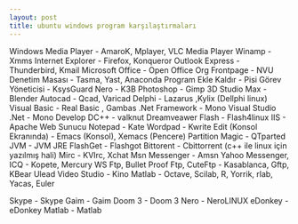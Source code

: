 ```yaml
---
layout: post
title: ubuntu windows program karşılaştırmaları
---
```


Windows Media Player - AmaroK, Mplayer, VLC Media Player
Winamp - Xmms
Internet Explorer - Firefox, Konqueror
Outlook Express - Thunderbird, Kmail
Microsoft Office - Open Office Org
Frontpage - NVU
Denetim Masası - Tasma, Yast, Anaconda
Program Ekle Kaldır - Pisi
Görev Yöneticisi - KsysGuard
Nero - K3B
Photoshop - Gimp
3D Studio Max - Blender
Autocad - Qcad, Varicad
Delphi - Lazarus ,Kylix (Dellphi linux)
Visual Basic - Real Basic , Gambas
.Net Framework - Mono
Visual Studio .Net - Mono Develop
DC++ - valknut
Dreamveawer Flash - Flash4linux
IIS - Apache Web Sunucu
Notepad - Kate
Wordpad - Kwrite
Edit (Konsol Ekranında) - Emacs (Konsol), Xemacs (Pencere)
Partition Magic - QTparted
JVM - JVM JRE
FlashGet - Flashgot
Bittorent - Cbittorrent (c++ ile linux için yazılmış hali)
Mirc - KVIrc, Xchat
Msn Messenger - Amsn
Yahoo Messenger, ICQ - Kopete, Mercury
WS Ftp, Bullet Proof Ftp, CuteFtp - Kasablanca, Gftp, KBear
Ulead Video Studio - Kino
Matlab - Octave, Scilab, R, Yorrik, rlab, Yacas, Euler

Skype - Skype
Gaim - Gaim
Doom 3 - Doom 3
Nero - NeroLINUX
eDonkey - eDonkey
Matlab - Matlab
